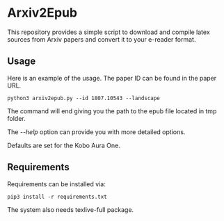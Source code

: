 # Arxiv2Epub

This repository provides a simple script to download and compile latex sources from Arxiv papers and convert it to your e-reader format.

## Usage

Here is an example of the usage. The paper ID can be found in the paper URL.

```shell
python3 arxiv2epub.py --id 1807.10543 --landscape
```

The command will end giving you the path to the epub file located in tmp folder.

The _--help_ option can provide you with more detailed options.

Defaults are set for the Kobo Aura One.

## Requirements

Requirements can be installed via:

```shell
pip3 install -r requirements.txt
```

The system also needs texlive-full package.
